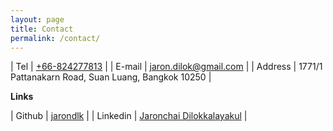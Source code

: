 ```yaml
---
layout: page
title: Contact
permalink: /contact/
---
```


| Tel | [+66-824277813][tel] |
| E-mail | [jaron.dilok@gmail.com][mail] |
| Address | 1771/1 Pattanakarn Road, Suan Luang, Bangkok 10250 |

**Links**

| Github | [jarondlk][github] |
| Linkedin | [Jaronchai Dilokkalayakul][linkedin] |

<!-- Reference -->
[tel]: tel:+66824277813
[mail]: mailto:jaron.dilok@gmail.com

[github]: https://github.com/jarondlk
[linkedin]: https://www.linkedin.com/in/jaronchai/
